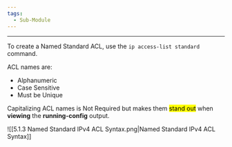 ```yaml
---
tags:
  - Sub-Module
---
```

---
To create a Named Standard ACL, use the `ip access-list standard` command.

ACL names are:
- Alphanumeric
- Case Sensitive
- Must be Unique

Capitalizing ACL names is Not Required but makes them <mark class="hltr-green">stand out</mark> when **viewing** the **running-config** output.

![[5.1.3 Named Standard IPv4 ACL Syntax.png|Named Standard IPv4 ACL Syntax]]